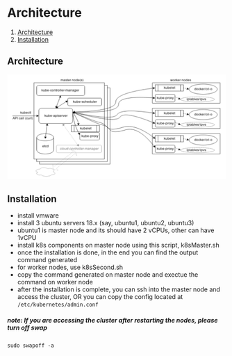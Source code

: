 # Architecture

1. [Architecture](#Architecture)
2. [Installation](#Installation)

## Architecture

![](https://raw.githubusercontent.com/zillani/img/master/k8s-resources/k8s-arch.png)

## Installation
- install vmware 
- install 3 ubuntu servers 18.x (say, ubuntu1, ubuntu2, ubuntu3)
- ubuntu1 is master node and its should have 2 vCPUs, other can have 1vCPU
- install k8s components on master node using this script, k8sMaster.sh
- once the installation is done, in the end you can find the output command generated
- for worker nodes, use k8sSecond.sh
- copy the command generated on master node and exectue the command on worker node
- after the installation is complete, you can ssh into the master node and access the cluster, 
  OR you can copy the config located at `/etc/kubernetes/admin.conf`

##### note: If you are accessing the cluster after restarting the nodes, please turn off swap
`sudo swapoff -a`




